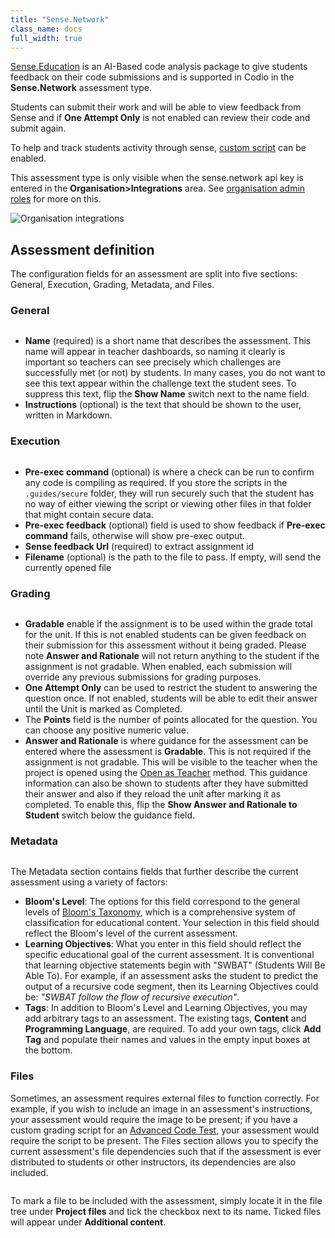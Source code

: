```yaml
---
title: "Sense.Network"
class_name: docs
full_width: true
---
```


[Sense.Education](https://www.sense.education/) is an AI-Based code analysis package to give students feedback on their code submissions and is supported in Codio in the **Sense.Network** assessment type.

Students can submit their work and will be able to view feedback from Sense and if **One Attempt Only** is not enabled can review their code and submit again.

To help and track students activity through sense, [custom script](/docs/dashboard/create/custom-script) can be enabled.

This assessment type is only visible when the sense.network api key is entered in the **Organisation>Integrations** area. See [organisation admin roles](/docs/dashboard/create/adminrole/) for more on this.

<img alt="Organisation integrations" src="/img/docs/guides/org_integrations.png" class="simple"/>

## Assessment definition
The configuration fields for an assessment are split into five sections: General, Execution, Grading, Metadata, and Files.

### General
<img alt="" src="/img/docs/guides/assessment_sn_general.png" class="simple"/>

- **Name** (required) is a short name that describes the assessment. This name will appear in teacher dashboards, so naming it clearly is important so teachers can see precisely which challenges are successfully met (or not) by students. In many cases, you do not want to see this text appear within the challenge text the student sees. To suppress this text, flip the **Show Name** switch next to the name field.
- **Instructions** (optional) is the text that should be shown to the user, written in Markdown.

### Execution
<img alt="" src="/img/docs/guides/assessment_sn_exec.png" class="simple"/>

- **Pre-exec command** (optional) is where a check can be run to confirm any code is compiling as required. If you store the scripts in the `.guides/secure` folder, they will run securely such that the student has no way of either viewing the script or viewing other files in that folder that might contain secure data.
- **Pre-exec feedback** (optional) field is used to show feedback if **Pre-exec command** fails,  otherwise will show pre-exec output.
- **Sense feedback Url** (required) to extract assignment id 
- **Filename** (optional) is the path to the file to pass. If empty, will send the currently opened file 

### Grading
<img alt="" src="/img/docs/guides/assessment_sn_grading.png" class="simple"/>

- **Gradable** enable if the assignment is to be used within the grade total for the unit. If this is not enabled students can be given feedback on their submission for this assessment without it being graded. Please note **Answer and Rationale** will not return anything to the student if the assignment is not gradable. When enabled, each submission will override any previous submissions for grading purposes.
- **One Attempt Only** can be used to restrict the student to answering the question once. If not enabled, students will be able to edit their answer until the Unit is marked as Completed. 
- The **Points** field is the number of points allocated for the question. You can choose any positive numeric value.
- **Answer and Rationale** is where guidance for the assessment can be entered where the assessment is **Gradable**. This is not required if the assignment is not gradable. This will be visible to the teacher when the project is opened using the [Open as Teacher](/docs/classes/unitmanagement/settings-info/teachersolutions) method. This guidance information can also be shown to students after they have submitted their answer and also if they reload the unit after marking it as completed. To enable this, flip the **Show Answer and Rationale to Student** switch below the guidance field.

### Metadata
<img alt="" src="/img/docs/guides/assessment_metadata.png" class="simple"/>

The Metadata section contains fields that further describe the current assessment using a variety of factors:

- **Bloom's Level**: The options for this field correspond to the general levels of [Bloom's Taxonomy](https://cft.vanderbilt.edu/guides-sub-pages/blooms-taxonomy/), which is a comprehensive system of classification for educational content. Your selection in this field should reflect the Bloom's level of the current assessment.
- **Learning Objectives**:  What you enter in this field should reflect the specific educational goal of the current assessment. It is conventional that learning objective statements begin with "SWBAT" (Students Will Be Able To). For example, if an assessment asks the student to predict the output of a recursive code segment, then its Learning Objectives could be: _"SWBAT follow the flow of recursive execution"_.
- **Tags**: In addition to Bloom's Level and Learning Objectives, you may add arbitrary tags to an assessment. The existing tags, **Content** and **Programming Language**, are required. To add your own tags, click **Add Tag** and populate their names and values in the empty input boxes at the bottom.

### Files

Sometimes, an assessment requires external files to function correctly. For example, if you wish to include an image in an assessment's instructions, your assessment would require the image to be present; if you have a custom grading script for an [Advanced Code Test](/docs/content/authoring/assessments/assessments-code-tests/), your assessment would require the script to be present. The Files section allows you to specify the current assessment's file dependencies such that if the assessment is ever distributed to students or other instructors, its dependencies are also included.

<img alt="" src="/img/docs/guides/assessment_files.png" class="simple"/>

To mark a file to be included with the assessment, simply locate it in the file tree under **Project files** and tick the checkbox next to its name. Ticked files will appear under **Additional content**.